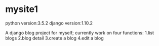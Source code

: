 # mysite1
python version:3.5.2
django version:1.10.2

A django blog project for myself;
currently work on four functions:
1.list blogs
2.blog detail
3.create a blog
4.edit a blog
